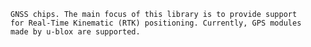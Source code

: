 ```PyRTKGPS is a library for managing and configuring GPS and other
GNSS chips. The main focus of this library is to provide support
for Real-Time Kinematic (RTK) positioning. Currently, GPS modules 
made by u-blox are supported.
```
